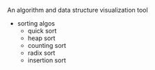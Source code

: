 An algorithm and data structure visualization tool


- sorting algos
    - quick sort
    - heap sort
    - counting sort
    - radix sort
    - insertion sort